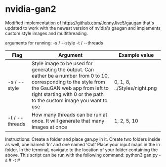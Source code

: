 # nvidia-gan2

Modified implementation of https://github.com/JonnyJive5/gaugan that's updated to work with the newest version of nvidia's gaugan and implements custom style images and multithreading.

arguments for running:
  -s / --style
  -t / --threads
  
| Flag  | Argument | Example value |
| ------------- | ------------- | ------------- |
| -s / --style  | Style image to be used for generating the output. Can eather be a number from 0 to 10, corresponding to the style from the GauGAN web app from left to right starting with 0 or the path to the custom image you want to use | 0, 1, 8, ../Styles/night.png |
| -t / --threads  | How many threads can be run at once. It will generate that many images at once | 1, 2, 5, 10 |

Instructions:
Create a folder and place gan.py in it. Create two folders inside as well, one named 'In' and one named 'Out' Place your input maps in the in folder. In the terminal, navigate to the location of your folder containing the above. This script can be run with the following command: python3 gan.py -s # -t #
